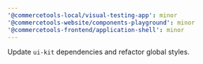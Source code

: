 ```yaml
---
'@commercetools-local/visual-testing-app': minor
'@commercetools-website/components-playground': minor
'@commercetools-frontend/application-shell': minor
---
```


Update `ui-kit` dependencies and refactor global styles.
